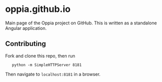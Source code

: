 # oppia.github.io

Main page of the Oppia project on GitHub. This is written as a standalone
Angular application.

## Contributing

Fork and clone this repo, then run

```
   python -m SimpleHTTPServer 8181
```

Then navigate to `localhost:8181` in a browser.
